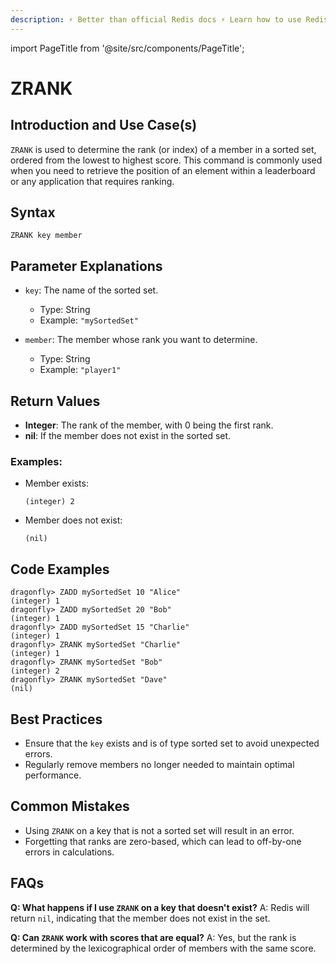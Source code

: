 ```yaml
---
description: ⚡ Better than official Redis docs ⚡ Learn how to use Redis ZRANK command to determine the index of a member in a sorted set, with scores ordered from low to high.
---
```


import PageTitle from '@site/src/components/PageTitle';

# ZRANK

<PageTitle title="Redis ZRANK Command (Documentation) | Dragonfly" />

## Introduction and Use Case(s)

`ZRANK` is used to determine the rank (or index) of a member in a sorted set, ordered from the lowest to highest score. This command is commonly used when you need to retrieve the position of an element within a leaderboard or any application that requires ranking.

## Syntax

```plaintext
ZRANK key member
```

## Parameter Explanations

- `key`: The name of the sorted set.

  - Type: String
  - Example: `"mySortedSet"`

- `member`: The member whose rank you want to determine.
  - Type: String
  - Example: `"player1"`

## Return Values

- **Integer**: The rank of the member, with 0 being the first rank.
- **nil**: If the member does not exist in the sorted set.

### Examples:

- Member exists:
  ```plaintext
  (integer) 2
  ```
- Member does not exist:
  ```plaintext
  (nil)
  ```

## Code Examples

```cli
dragonfly> ZADD mySortedSet 10 "Alice"
(integer) 1
dragonfly> ZADD mySortedSet 20 "Bob"
(integer) 1
dragonfly> ZADD mySortedSet 15 "Charlie"
(integer) 1
dragonfly> ZRANK mySortedSet "Charlie"
(integer) 1
dragonfly> ZRANK mySortedSet "Bob"
(integer) 2
dragonfly> ZRANK mySortedSet "Dave"
(nil)
```

## Best Practices

- Ensure that the `key` exists and is of type sorted set to avoid unexpected errors.
- Regularly remove members no longer needed to maintain optimal performance.

## Common Mistakes

- Using `ZRANK` on a key that is not a sorted set will result in an error.
- Forgetting that ranks are zero-based, which can lead to off-by-one errors in calculations.

## FAQs

**Q: What happens if I use `ZRANK` on a key that doesn't exist?**
A: Redis will return `nil`, indicating that the member does not exist in the set.

**Q: Can `ZRANK` work with scores that are equal?**
A: Yes, but the rank is determined by the lexicographical order of members with the same score.
